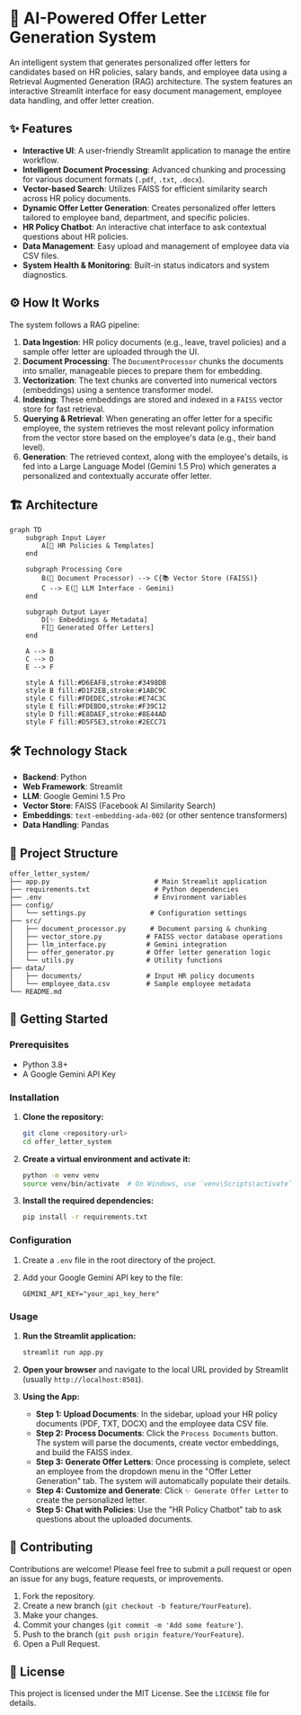 # 🤖 AI-Powered Offer Letter Generation System

An intelligent system that generates personalized offer letters for candidates based on HR policies, salary bands, and employee data using a Retrieval Augmented Generation (RAG) architecture. The system features an interactive Streamlit interface for easy document management, employee data handling, and offer letter creation.

## ✨ Features

-   **Interactive UI**: A user-friendly Streamlit application to manage the entire workflow.
-   **Intelligent Document Processing**: Advanced chunking and processing for various document formats (`.pdf`, `.txt`, `.docx`).
-   **Vector-based Search**: Utilizes FAISS for efficient similarity search across HR policy documents.
-   **Dynamic Offer Letter Generation**: Creates personalized offer letters tailored to employee band, department, and specific policies.
-   **HR Policy Chatbot**: An interactive chat interface to ask contextual questions about HR policies.
-   **Data Management**: Easy upload and management of employee data via CSV files.
-   **System Health & Monitoring**: Built-in status indicators and system diagnostics.

## ⚙️ How It Works

The system follows a RAG pipeline:

1.  **Data Ingestion**: HR policy documents (e.g., leave, travel policies) and a sample offer letter are uploaded through the UI.
2.  **Document Processing**: The `DocumentProcessor` chunks the documents into smaller, manageable pieces to prepare them for embedding.
3.  **Vectorization**: The text chunks are converted into numerical vectors (embeddings) using a sentence transformer model.
4.  **Indexing**: These embeddings are stored and indexed in a `FAISS` vector store for fast retrieval.
5.  **Querying & Retrieval**: When generating an offer letter for a specific employee, the system retrieves the most relevant policy information from the vector store based on the employee's data (e.g., their band level).
6.  **Generation**: The retrieved context, along with the employee's details, is fed into a Large Language Model (Gemini 1.5 Pro) which generates a personalized and contextually accurate offer letter.

## 🏗️ Architecture

```mermaid
graph TD
    subgraph Input Layer
        A[📄 HR Policies & Templates]
    end

    subgraph Processing Core
        B(📝 Document Processor) --> C{📚 Vector Store (FAISS)}
        C --> E(🤖 LLM Interface - Gemini)
    end

    subgraph Output Layer
        D[✨ Embeddings & Metadata]
        F[📧 Generated Offer Letters]
    end

    A --> B
    C --> D
    E --> F

    style A fill:#D6EAF8,stroke:#3498DB
    style B fill:#D1F2EB,stroke:#1ABC9C
    style C fill:#FDEDEC,stroke:#E74C3C
    style E fill:#FDEBD0,stroke:#F39C12
    style D fill:#E8DAEF,stroke:#8E44AD
    style F fill:#D5F5E3,stroke:#2ECC71
```

## 🛠️ Technology Stack

-   **Backend**: Python
-   **Web Framework**: Streamlit
-   **LLM**: Google Gemini 1.5 Pro
-   **Vector Store**: FAISS (Facebook AI Similarity Search)
-   **Embeddings**: `text-embedding-ada-002` (or other sentence transformers)
-   **Data Handling**: Pandas

## 📁 Project Structure

```
offer_letter_system/
├── app.py                          # Main Streamlit application
├── requirements.txt                # Python dependencies
├── .env                            # Environment variables
├── config/
│   └── settings.py                # Configuration settings
├── src/
│   ├── document_processor.py      # Document parsing & chunking
│   ├── vector_store.py           # FAISS vector database operations
│   ├── llm_interface.py          # Gemini integration
│   ├── offer_generator.py        # Offer letter generation logic
│   └── utils.py                  # Utility functions
├── data/
│   ├── documents/                # Input HR policy documents
│   └── employee_data.csv         # Sample employee metadata
└── README.md
```

## 🚀 Getting Started

### Prerequisites

-   Python 3.8+
-   A Google Gemini API Key

### Installation

1.  **Clone the repository:**
    ```bash
    git clone <repository-url>
    cd offer_letter_system
    ```

2.  **Create a virtual environment and activate it:**
    ```bash
    python -m venv venv
    source venv/bin/activate  # On Windows, use `venv\Scripts\activate`
    ```

3.  **Install the required dependencies:**
    ```bash
    pip install -r requirements.txt
    ```

### Configuration

1.  Create a `.env` file in the root directory of the project.
2.  Add your Google Gemini API key to the file:

    ```env
    GEMINI_API_KEY="your_api_key_here"
    ```

### Usage

1.  **Run the Streamlit application:**
    ```bash
    streamlit run app.py
    ```

2.  **Open your browser** and navigate to the local URL provided by Streamlit (usually `http://localhost:8501`).

3.  **Using the App:**
    -   **Step 1: Upload Documents**: In the sidebar, upload your HR policy documents (PDF, TXT, DOCX) and the employee data CSV file.
    -   **Step 2: Process Documents**: Click the `Process Documents` button. The system will parse the documents, create vector embeddings, and build the FAISS index.
    -   **Step 3: Generate Offer Letters**: Once processing is complete, select an employee from the dropdown menu in the "Offer Letter Generation" tab. The system will automatically populate their details.
    -   **Step 4: Customize and Generate**: Click `✨ Generate Offer Letter` to create the personalized letter.
    -   **Step 5: Chat with Policies**: Use the "HR Policy Chatbot" tab to ask questions about the uploaded documents.

## 🤝 Contributing

Contributions are welcome! Please feel free to submit a pull request or open an issue for any bugs, feature requests, or improvements.

1.  Fork the repository.
2.  Create a new branch (`git checkout -b feature/YourFeature`).
3.  Make your changes.
4.  Commit your changes (`git commit -m 'Add some feature'`).
5.  Push to the branch (`git push origin feature/YourFeature`).
6.  Open a Pull Request.

## 📜 License

This project is licensed under the MIT License. See the `LICENSE` file for details.